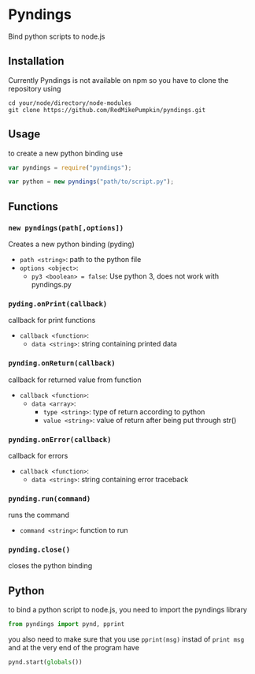# Pyndings
Bind python scripts to node.js

## Installation

Currently Pyndings is not available on npm so you have to clone the repository using

```
cd your/node/directory/node-modules
git clone https://github.com/RedMikePumpkin/pyndings.git
```

## Usage

to create a new python binding use

```javascript
var pyndings = require("pyndings");

var python = new pyndings("path/to/script.py");
```

## Functions

### `new pyndings(path[,options])`

Creates a new python binding (pyding)

  - `path <string>`: path to the python file
  - `options <object>`:
    - `py3 <boolean> = false`: Use python 3, does not work with pyndings.py

### `pyding.onPrint(callback)`

callback for print functions

  - `callback <function>`:
    - `data <string>`: string containing printed data

### `pynding.onReturn(callback)`

callback for returned value from function

  - `callback <function>`:
    - `data <array>`:
      - `type <string>`: type of return according to python
      - `value <string>`: value of return after being put through str()

### `pynding.onError(callback)`

callback for errors

  - `callback <function>`:
    - `data <string>`: string containing error traceback

### `pynding.run(command)`

runs the command

  - `command <string>`: function to run

### `pynding.close()`

closes the python binding

## Python

to bind a python script to node.js, you need to import the pyndings library

```python
from pyndings import pynd, pprint
```

you also need to make sure that you use `pprint(msg)` instad of `print msg` and at the very end of the program have

```python
pynd.start(globals())
```
